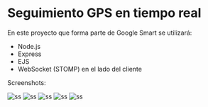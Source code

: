 # Seguimiento GPS en tiempo real
 En este proyecto que forma parte de Google Smart se utilizará:
- Node.js 
- Express 
- EJS 
- WebSocket (STOMP) en el lado del cliente

Screenshots:

![ss](https://radd.github.io/other/images/gps-webapp/1.png)
![ss](https://radd.github.io/other/images/gps-webapp/2.png)
![ss](https://radd.github.io/other/images/gps-webapp/3.png)
![ss](https://radd.github.io/other/images/gps-webapp/4.png)
![ss](https://radd.github.io/other/images/gps-webapp/5.png)
